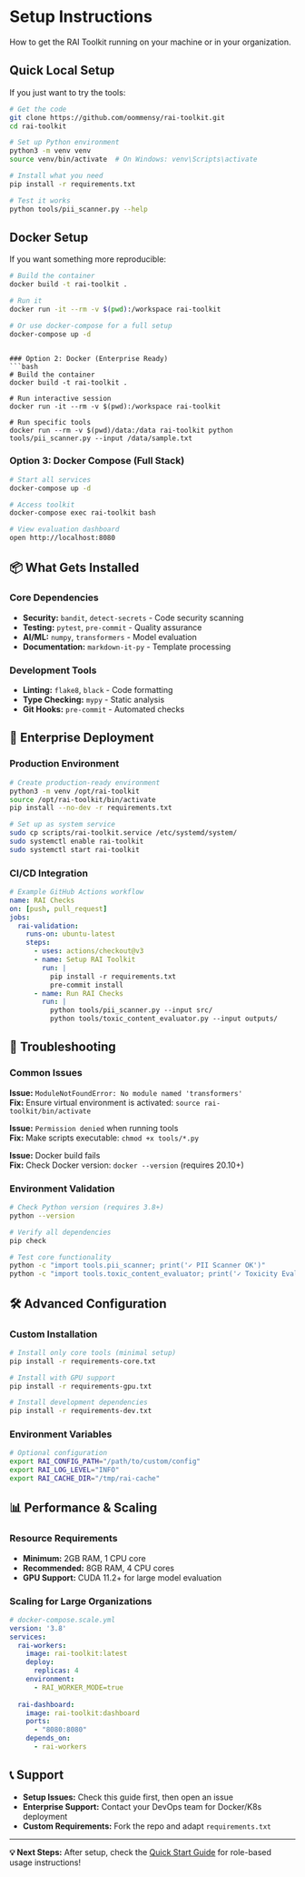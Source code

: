 # Setup Instructions

How to get the RAI Toolkit running on your machine or in your organization.

## Quick Local Setup

If you just want to try the tools:

```bash
# Get the code
git clone https://github.com/oommensy/rai-toolkit.git
cd rai-toolkit

# Set up Python environment  
python3 -m venv venv
source venv/bin/activate  # On Windows: venv\Scripts\activate

# Install what you need
pip install -r requirements.txt

# Test it works
python tools/pii_scanner.py --help
```

## Docker Setup

If you want something more reproducible:

```bash
# Build the container
docker build -t rai-toolkit .

# Run it
docker run -it --rm -v $(pwd):/workspace rai-toolkit

# Or use docker-compose for a full setup
docker-compose up -d
```
```

### Option 2: Docker (Enterprise Ready)
```bash
# Build the container
docker build -t rai-toolkit .

# Run interactive session
docker run -it --rm -v $(pwd):/workspace rai-toolkit

# Run specific tools
docker run --rm -v $(pwd)/data:/data rai-toolkit python tools/pii_scanner.py --input /data/sample.txt
```

### Option 3: Docker Compose (Full Stack)
```bash
# Start all services
docker-compose up -d

# Access toolkit
docker-compose exec rai-toolkit bash

# View evaluation dashboard
open http://localhost:8080
```

## 📦 What Gets Installed

### Core Dependencies
- **Security:** `bandit`, `detect-secrets` - Code security scanning
- **Testing:** `pytest`, `pre-commit` - Quality assurance
- **AI/ML:** `numpy`, `transformers` - Model evaluation
- **Documentation:** `markdown-it-py` - Template processing

### Development Tools
- **Linting:** `flake8`, `black` - Code formatting
- **Type Checking:** `mypy` - Static analysis
- **Git Hooks:** `pre-commit` - Automated checks

## 🏢 Enterprise Deployment

### Production Environment
```bash
# Create production-ready environment
python3 -m venv /opt/rai-toolkit
source /opt/rai-toolkit/bin/activate
pip install --no-dev -r requirements.txt

# Set up as system service
sudo cp scripts/rai-toolkit.service /etc/systemd/system/
sudo systemctl enable rai-toolkit
sudo systemctl start rai-toolkit
```

### CI/CD Integration
```yaml
# Example GitHub Actions workflow
name: RAI Checks
on: [push, pull_request]
jobs:
  rai-validation:
    runs-on: ubuntu-latest
    steps:
      - uses: actions/checkout@v3
      - name: Setup RAI Toolkit
        run: |
          pip install -r requirements.txt
          pre-commit install
      - name: Run RAI Checks
        run: |
          python tools/pii_scanner.py --input src/
          python tools/toxic_content_evaluator.py --input outputs/
```

## 🔧 Troubleshooting

### Common Issues

**Issue:** `ModuleNotFoundError: No module named 'transformers'`  
**Fix:** Ensure virtual environment is activated: `source rai-toolkit/bin/activate`

**Issue:** `Permission denied` when running tools  
**Fix:** Make scripts executable: `chmod +x tools/*.py`

**Issue:** Docker build fails  
**Fix:** Check Docker version: `docker --version` (requires 20.10+)

### Environment Validation
```bash
# Check Python version (requires 3.8+)
python --version

# Verify all dependencies
pip check

# Test core functionality
python -c "import tools.pii_scanner; print('✓ PII Scanner OK')"
python -c "import tools.toxic_content_evaluator; print('✓ Toxicity Evaluator OK')"
```

## 🛠️ Advanced Configuration

### Custom Installation
```bash
# Install only core tools (minimal setup)
pip install -r requirements-core.txt

# Install with GPU support
pip install -r requirements-gpu.txt

# Install development dependencies
pip install -r requirements-dev.txt
```

### Environment Variables
```bash
# Optional configuration
export RAI_CONFIG_PATH="/path/to/custom/config"
export RAI_LOG_LEVEL="INFO"
export RAI_CACHE_DIR="/tmp/rai-cache"
```

## 📊 Performance & Scaling

### Resource Requirements
- **Minimum:** 2GB RAM, 1 CPU core
- **Recommended:** 8GB RAM, 4 CPU cores
- **GPU Support:** CUDA 11.2+ for large model evaluation

### Scaling for Large Organizations
```yaml
# docker-compose.scale.yml
version: '3.8'
services:
  rai-workers:
    image: rai-toolkit:latest
    deploy:
      replicas: 4
    environment:
      - RAI_WORKER_MODE=true
  
  rai-dashboard:
    image: rai-toolkit:dashboard
    ports:
      - "8080:8080"
    depends_on:
      - rai-workers
```

## 📞 Support

- **Setup Issues:** Check this guide first, then open an issue
- **Enterprise Support:** Contact your DevOps team for Docker/K8s deployment
- **Custom Requirements:** Fork the repo and adapt `requirements.txt`

---

**💡 Next Steps:** After setup, check the [Quick Start Guide](QUICK_START.md) for role-based usage instructions!